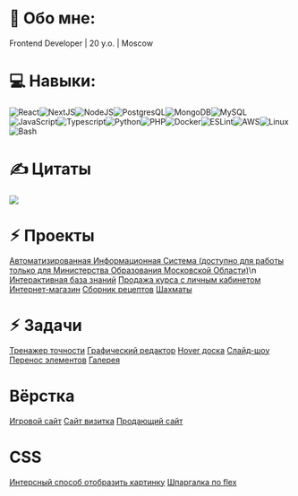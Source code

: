 # 💫 Обо мне:

Frontend Developer | 20 y.o. | Moscow

# 💻 Навыки:

![React](https://img.shields.io/badge/react-%2320232a.svg?style=for-the-badge&logo=react&logoColor=%2361DAFB)![NextJS](https://img.shields.io/badge/Next-black?style=for-the-badge&logo=next.js&logoColor=white)![NodeJS](https://img.shields.io/badge/Node.js-43853D?style=for-the-badge&logo=node.js&logoColor=white)![PostgresQL](https://img.shields.io/badge/PostgreSQL-316192?style=for-the-badge&logo=postgresql&logoColor=white)![MongoDB](https://img.shields.io/badge/MongoDB-4EA94B?style=for-the-badge&logo=mongodb&logoColor=white)![MySQL](https://img.shields.io/badge/mysql-%2300000f.svg?style=for-the-badge&logo=mysql&logoColor=white)![JavaScript](https://img.shields.io/badge/html5-%23E34F26.svg?style=for-the-badge&logo=html5&logoColor=white)![Typescript](https://img.shields.io/badge/php-%23777BB4.svg?style=for-the-badge&logo=php&logoColor=white)![Python](https://img.shields.io/badge/Python-3776AB?style=for-the-badge&logo=python&logoColor=whit)![PHP](https://img.shields.io/badge/PHP-777BB4?style=for-the-badge&logo=php&logoColor=white)![Docker](https://img.shields.io/badge/docker-%230db7ed.svg?style=for-the-badge&logo=docker&logoColor=white)![ESLint](https://img.shields.io/badge/ESLint-4B3263?style=for-the-badge&logo=eslint&logoColor=white)![AWS](https://img.shields.io/badge/Amazon_AWS-FF9900?style=for-the-badge&logo=amazonaws&logoColor=white)![Linux](https://img.shields.io/badge/Linux-FCC624?style=for-the-badge&logo=linux&logoColor=black)![Bash](https://img.shields.io/badge/GNU%20Bash-4EAA25?style=for-the-badge&logo=GNU%20Bash&logoColor=white)

# ✍️ Цитаты

![](https://quotes-github-readme.vercel.app/api?type=horizontal&theme=dark)

# ⚡︎ Проекты

[Автоматизированная Информационная Система (доступно для работы только для Министерства Образования Московской Области)](https://idschool.idte.ru)\n
[Интерактивная база знаний](https://cyclegramm.idte.ru)
[Продажа курса с личным кабинетом](https://topbfl.ru)
[Интернет-магазин](https://pardelivery.ru)
[Сборник рецептов](https://ruel1912.github.io/corus)
[Шахматы](https://ruel1912.github.io/chess)

# ⚡︎ Задачи
[Тренажер точности](https://ruel1912.github.io/my-projects/Apps/aim)
[Графический редактор](https://ruel1912.github.io/my-projects/Apps/graphics)
[Hover доска](https://ruel1912.github.io/my-projects/Apps/board)
[Слайд-шоу](https://ruel1912.github.io/my-projects/Apps/slider)
[Перенос элементов](https://ruel1912.github.io/my-projects/Apps/dragNdrop)
[Галерея](https://ruel1912.github.io/my-projects/Apps/gallery)

# Вёрстка
[Игровой сайт](https://ruel1912.github.io/my-projects/Sites/csgo)
[Сайт визитка](https://ruel1912.github.io/my-projects/Sites/gamingSite)
[Продающий сайт](https://ruel1912.github.io/my-projects/Sites/telphy)

# CSS
[Интерсный способ отобразить картинку](https://ruel1912.github.io/my-projects/CSS/animation)
[Шпаргалка по flex](https://ruel1912.github.io/my-projects/CSS/flex)